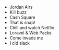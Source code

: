 - Jordan Airs
- Kill buzz
- Cash Square
- That is snap!
- Chill and watch Netflix
- Loravel & Web Packs
- Come invade me
- I did slack
